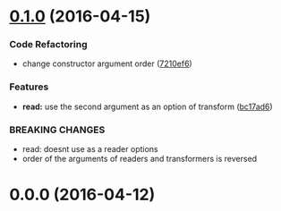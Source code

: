 <a name="0.1.0"></a>
# [0.1.0](https://github.com/itakojs/itako/compare/v0.0.0...v0.1.0) (2016-04-15)


### Code Refactoring

* change constructor argument order ([7210ef6](https://github.com/itakojs/itako/commit/7210ef6))

### Features

* **read:** use the second argument as an option of transform ([bc17ad6](https://github.com/itakojs/itako/commit/bc17ad6))


### BREAKING CHANGES

* read: doesnt use as a reader options
* order of the arguments of readers and transformers is reversed



<a name="0.0.0"></a>
# 0.0.0 (2016-04-12)




